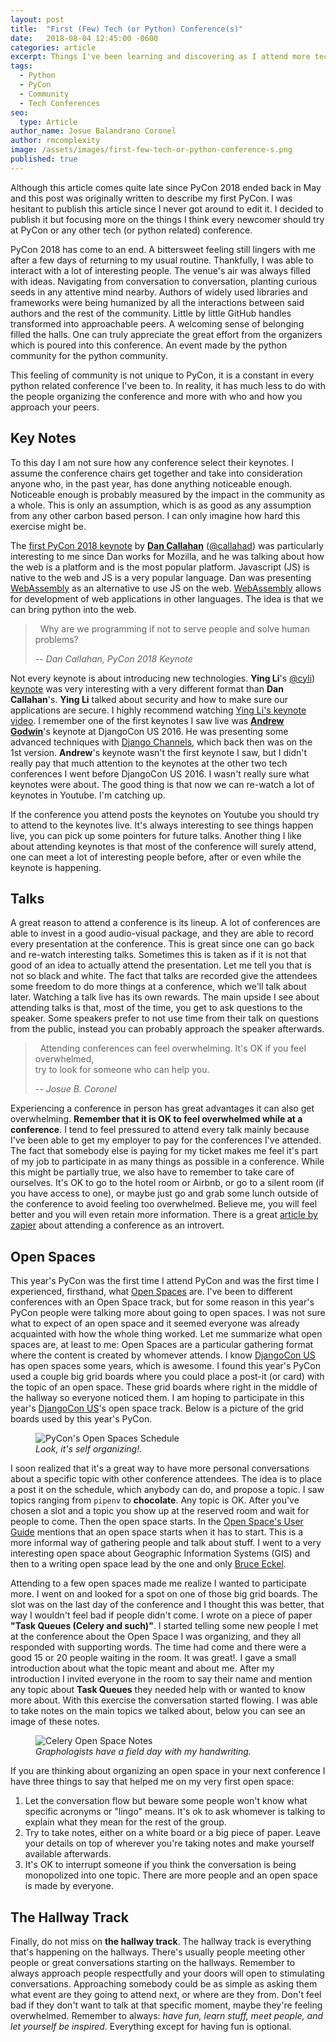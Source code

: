 ```yaml
---
layout: post
title:  "First (Few) Tech (or Python) Conference(s)"
date:   2018-08-04 12:45:00 -0600
categories: article
excerpt: Things I've been learning and discovering as I attend more tech conferences.
tags: 
  - Python
  - PyCon
  - Community
  - Tech Conferences
seo:
  type: Article
author_name: Josue Balandrano Coronel
author: rmcomplexity
image: /assets/images/first-few-tech-or-python-conference-s.png
published: true
---
```


Although this article comes quite late since PyCon 2018 ended back in May and this post was originally
written to describe my first PyCon. I was hesitant to publish this article
since I never got around to edit it. I decided to publish it but focusing more on the things I think
every newcomer should try at PyCon or any other tech (or python related) conference.

PyCon 2018 has come to an end. A bittersweet feeling still lingers with me after a few days of returning to my usual routine.
Thankfully, I was able to interact with a lot of interesting people. The venue's air was always filled with ideas.
Navigating from conversation to conversation, planting curious seeds in any attentive mind nearby.
Authors of widely used libraries and frameworks were being humanized by all the interactions between said authors and
the rest of the community. Little by little GitHub handles transformed into approachable peers.
A welcoming sense of belonging filled the halls.
One can truly appreciate the great effort from the organizers which is poured into this conference.
An event made by the python community for the python community.

This feeling of community is not unique to PyCon, it is a constant in every python related conference I've been to.
In reality, it has much less to do with the people organizing the conference and more with who and how
you approach your peers. 

Key Notes
----------

To this day I am not sure how any conference select their keynotes.
I assume the conference chairs get together and take into consideration anyone who, in the past year, has done anything noticeable enough.
Noticeable enough is probably measured by the impact in the community as a whole.
This is only an assumption, which is as good as any assumption from any other carbon based person.
I can only imagine how hard this exercise might be.

The [first PyCon 2018 keynote][dan-callahan-keynote-video] by [**Dan Callahan**][dan-callahan] ([@callahad][dan-callahan-twitter]) was
particularly interesting to me since Dan works for Mozilla, and he was talking about how the web is a platform
and is the most popular platform. Javascript (JS) is native to the web and JS is a very popular language.
Dan was presenting [WebAssembly][web-assembly] as an alternative to use JS on the web. [WebAssembly][web-assembly]
allows for development of web applications in other languages. The idea is that we can bring python into the web.

<blockquote>
  <p>
  <i class="fas fa-quote-left fa-2x">&nbsp;</i>
  Why are we programming if not to serve people and solve human problems?
  <i class="fas fa-quote-right fa-2x">&nbsp;</i>
  </p>
  <cite>-- Dan Callahan, PyCon 2018 Keynote</cite>
</blockquote>

Not every keynote is about introducing new technologies. **Ying Li**'s [@cyli][ying-li-twitter]) [keynote][ying-li-keynote-video]
was very interesting with a very different format than **Dan Callahan**'s. **Ying Li** talked about
security and how to make sure our applications are secure. I highly recommend watching [Ying Li's keynote video][ying-li-keynote-video].
I remember one of the first keynotes I saw live was [**Andrew Godwin**][andrew-godwin-blog]'s keynote at DjangoCon US 2016.
He was presenting some advanced techniques with [Django Channels][django-channels], which back then was on the 1st version.
**Andrew**'s keynote wasn't the first keynote I saw, but I didn't really pay that much attention to the keynotes at
the other two tech conferences I went before DjangoCon US 2016. I wasn't really sure what keynotes were about.
The good thing is that now we can re-watch a lot of keynotes in Youtube. I'm catching up.

If the conference you attend posts the keynotes on Youtube you should try to attend to the keynotes live.
It's always interesting to see things happen live, you can pick up some pointers for future talks.
Another thing I like about attending keynotes is that most of the conference will surely attend, one can
meet a lot of interesting people before, after or even while the keynote is happening.

Talks
------

A great reason to attend a conference is its lineup. A lot of conferences are able to invest in a good
audio-visual package, and they are able to record every presentation at the conference. This is great
since one can go back and re-watch interesting talks. Sometimes this is taken as if it is not that good of an idea
to actually attend the presentation. Let me tell you that is not so black and white.
The fact that talks are recorded give the attendees some freedom to do more things at a conference, which
we'll talk about later. Watching a talk live has its own rewards. The main upside I see about attending
talks is that, most of the time, you get to ask questions to the speaker. Some speakers prefer to not
use time from their talk on questions from the public, instead you can probably approach the speaker afterwards.

<blockquote>
  <p>
  <i class="fas fa-quote-left fa-2x">&nbsp;</i>
    Attending conferences can feel overwhelming. It's OK if you feel overwhelmed, <br />
    try to look for someone who can help you.
  <i class="fas fa-quote-right fa-2x">&nbsp;</i>
  </p>
  <cite>-- Josue B. Coronel</cite>
</blockquote>

Experiencing a conference in person has great advantages it can also get overwhelming. **Remember that it is
OK to feel overwhelmed while at a conference**. I tend to feel pressured to attend every talk mainly because I've
been able to get my employer to pay for the conferences I've attended. The fact that somebody else is paying for my
ticket makes me feel it's part of my job to participate in as many things as possible in a conference.
While this might be partially true, we also have to remember to take care of ourselves. It's OK to go to the hotel
room or Airbnb, or go to a silent room (if you have access to one), or maybe just go and grab some lunch outside of
the conference to avoid feeling too overwhelmed. Believe me, you will feel better and you will even retain more information.
There is a great [article by zapier][zapier-introvert-article] about attending a conference as an introvert.

Open Spaces
------------

This year's PyCon was the first time I attend PyCon and was the first time I experienced, firsthand,
what [Open Spaces][open-spaces] are. I've been to different conferences with an Open Space track, but
for some reason in this year's PyCon people were talking more about going to open spaces. I was not sure
what to expect of an open space and it seemed everyone was already acquainted with how the whole thing worked.
Let me summarize what open spaces are, at least to me: Open Spaces are a particular gathering format where the
content is created by whomever attends. I know [DjangoCon US][django-con-us] has open spaces some years, which is awesome.
I found this year's PyCon used a couple big grid boards where you could place a post-it (or card) with the topic
of an open space. These grid boards where right in the middle of the hallway so everyone noticed them.
I am hoping to participate in this year's [DjangoCon US][django-con-us]'s open space track.
Below is a picture of the grid boards used by this year's PyCon.

<figure class="img center">
  <img src="/assets/images/open-spaces-pycon-schedule.jpg"
       alt="PyCon's Open Spaces Schedule"
       class="img-responsive">
  <figcaption><em>Look, it's self organizing!.</em></figcaption>
</figure>

I soon realized that it's a great way to have more personal conversations about a specific topic
with other conference attendees. The idea is to place a post it on the schedule, which anybody can do,
and propose a topic. I saw topics ranging from <code>pipenv</code> to **chocolate**. Any topic is OK.
After you've chosen a slot and a topic you show up at the reserved room and wait for people to come.
Then the open space starts. In the [Open Space's User Guide][open-spaces-guide] mentions that an open space
starts when it has to start. This is a more informal way of gathering people and talk about stuff.
I went to a very interesting open space about Geographic Information Systems (GIS) and then to a
writing open space lead by the one and only [Bruce Eckel][bruce-eckel].

Attending to a few open spaces made me realize I wanted to participate more. I went on and looked
for a spot on one of those big grid boards. The slot was on the last day of the conference
and I thought this was better, that way I wouldn't feel bad if people didn't come.
I wrote on a piece of paper **"Task Queues (Celery and such)"**. I started telling some
new people I met at the conference about the Open Space I was organizing, and they all responded
with supporting words. The time had come and there were a good 15 or 20 people waiting in the room.
It was great!. I gave a small introduction about what the topic meant and about me. After my
introduction I invited everyone in the room to say their name and mention any topic about **Task Queues**
they needed help with or wanted to know more about. With this exercise the conversation started flowing.
I was able to take notes on the main topics we talked about, below you can see an image of these notes.

<figure class="img center">
  <img src="/assets/images/celery_open_space_notes.jpg"
       alt="Celery Open Space Notes"
       class="img-responsive">
  <figcaption><em>Graphologists have a field day with my handwriting.</em></figcaption>
</figure>

If you are thinking about organizing an open space in your next conference I have three things to say
that helped me on my very first open space:

1. Let the conversation flow but beware some people won't know what specific acronyms or "lingo" means.
    It's ok to ask whomever is talking to explain what they mean for the rest of the group.
2. Try to take notes, either on a white board or a big piece of paper. Leave your details on top of wherever
    you're taking notes and make yourself available afterwards.
3. It's OK to interrupt someone if you think the conversation is being monopolized into one topic.
    There are more people and an open space is made by everyone.

The Hallway Track
------------------

Finally, do not miss on **the hallway track**. The hallway track is everything that's happening on
the hallways. There's usually people meeting other people or great conversations starting on the hallways.
Remember to always approach people respectfully and your doors will open to stimulating conversations.
Approaching somebody could be as simple as asking them what event are they going to attend next,
or where are they from. Don't feel bad if they don't want to talk at that specific moment, maybe they're feeling
overwhelmed. Remember to always: *have fun, learn stuff, meet people, and let yourself be inspired*.
Everything except for having fun is optional.

[web-assembly]: https://webassembly.org/
[dan-callahan-keynote-video]: https://www.youtube.com/watch?v=ITksU31c1WY
[dan-callahan]: https://hacks.mozilla.org/author/dcallahanmozilla-com/
[dan-callahan-twitter]: https://twitter.com/callahad
[ying-li-keynote-video]: https://youtu.be/VJ0vibC_Hl0?t=35m6s
[ying-li-twitter]: https://twitter.com/cyli
[qumisha-keynote-video]: https://youtu.be/VJ0vibC_Hl0?t=1h7m48s
[andrew-godwin-blog]: https://www.aeracode.org/
[django-channels]: https://channels.readthedocs.io/en/latest
[zapier-introvert-article]: https://zapier.com/engineering/introvert-conferences/
[open-spaces]: http://openspaceworld.org/wp2/
[open-spaces-guide]: http://www.chriscorrigan.com/parkinglot/wp-content/uploads/2008/08/Original-Users-Guide-smaller.pdf
[open-spaces-critique]: https://www.conferencesthatwork.com/index.php/event-design/2012/03/a-short-critique-of-open-space/
[django-con-us]: https://2018.djangocon.us
[bruce-eckel]: http://mindviewllc.com/
